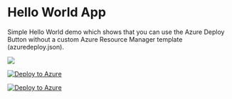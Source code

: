Hello World App
====================
Simple Hello World demo which shows that you can use the Azure Deploy Button without a custom Azure Resource Manager template (azuredeploy.json).

<a href="https://azuredeploy.net/" target="_blank"><img src="http://azuredeploy.net/deploybutton.png"/></a>


[![Deploy to Azure](http://azuredeploy.net/deploybutton.png)](https://azuredeploy.net/)

[![Deploy to Azure](https://azuredeploy.net/deploybutton.svg)](https://deploy.azure.com/?repository=https://github.com/shrimpy/ArmParamterTemplateTest?ptmpl=https://raw.githubusercontent.com/shrimpy/ArmParamterTemplateTest/master/parameters.azuredeploy.json)
